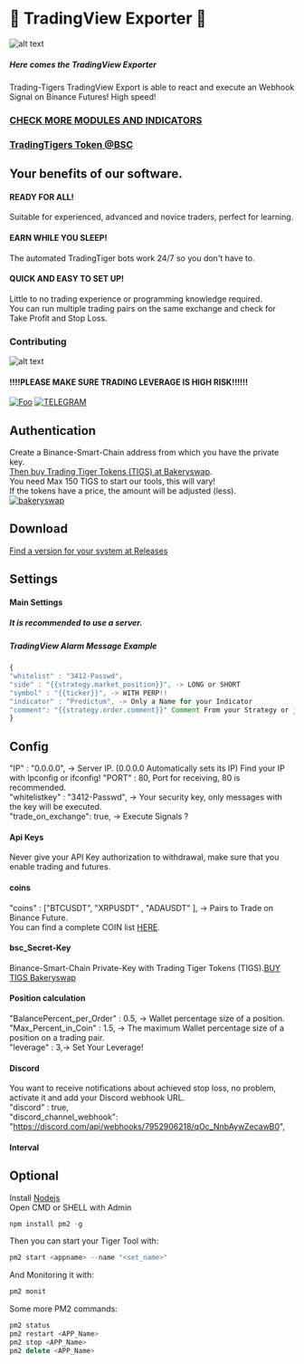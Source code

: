 # :rocket: TradingView Exporter :rocket:
![alt text](https://trading-tigers.com/img/Tradingview-Exporter.png)
##### Here comes the TradingView Exporter

Trading-Tigers TradingView Export is able to react and execute an Webhook Signal on Binance Futures! High speed!  

### [CHECK MORE MODULES AND INDICATORS](https://Trading-Tigers.com)
### [TradingTigers Token @BSC](https://bscscan.com/token/0x017a6d12ca6e591d684e63791fd2de1e8a550169)
## Your benefits of our software.
#### READY FOR ALL!
Suitable for experienced, advanced and novice traders, perfect for learning.  

#### EARN WHILE YOU SLEEP!
The automated TradingTiger bots work 24/7 so you don't have to.  
#### QUICK AND EASY TO SET UP!
Little to no trading experience or programming knowledge required.  
You can run multiple trading pairs on the same exchange and check for Take Profit and Stop Loss.
### Contributing
![alt text](https://raw.githubusercontent.com/Trading-Tiger/holloworld/main/preview.png)
#### !!!!PLEASE MAKE SURE TRADING LEVERAGE IS HIGH RISK!!!!!!
[![Foo](https://trading-tigers.com/img/joindiscord.png)](https://discord.gg/xAGZHAr)
[![TELEGRAM](https://trading-tigers.com/img/telegram-ken.png)](https://t.me/TradingTigers_Orginal)

## Authentication  
Create a Binance-Smart-Chain address from which you have the private key.  
[Then buy Trading Tiger Tokens (TIGS) at Bakeryswap](https://www.bakeryswap.org/#/swap?outputCurrency=0x017a6d12ca6e591d684e63791fd2de1e8a550169).  
You need Max 150 TIGS to start our tools, this will vary!  
If the tokens have a price, the amount will be adjusted (less).  
[![bakeryswap](https://trading-tigers.com/img/bakeryswap.png)](https://www.bakeryswap.org/#/swap?outputCurrency=0x017a6d12ca6e591d684e63791fd2de1e8a550169)
## Download  
[Find a version for your system at Releases](https://github.com/Trading-Tiger/TradingView-Exporter/releases/)  

## Settings  
#### Main Settings
##### It is recommended to use a server.
##### TradingView Alarm Message Example

```javascript
{
"whitelist" : "3412-Passwd",
"side" : "{{strategy.market_position}}", -> LONG or SHORT
"symbol" : "{{ticker}}", -> WITH PERP!!
"indicator" : "Predictum", -> Only a Name for your Indicator
"comment": "{{strategy.order.comment}}" Comment From your Strategy or just leave it free, if "Ready" or "Get" are in the incoming message, it will not execute anything. 
}
```
## Config
"IP" : "0.0.0.0", -> Server IP. (0.0.0.0 Automatically sets its IP) Find your IP with Ipconfig or ifconfig!
"PORT" : 80, Port for receiving, 80 is recommended.  
"whitelistkey" : "3412-Passwd", -> Your security key, only messages with the key will be executed.  
"trade_on_exchange": true, -> Execute Signals ?  
#### Api Keys
Never give your API Key authorization to withdrawal, make sure that you enable trading and futures. 
#### coins
"coins" : ["BTCUSDT", "XRPUSDT" , "ADAUSDT" ], -> Pairs to Trade on Binance Future.  
You can find a complete COIN list [HERE](https://github.com/Trading-Tiger/Supported_Trading_Pairs/blob/main/Binance_Future_Pairs.json).
#### bsc_Secret-Key
Binance-Smart-Chain Private-Key with Trading Tiger Tokens (TIGS).[BUY TIGS Bakeryswap](https://www.bakeryswap.org/#/swap?outputCurrency=0x017a6d12ca6e591d684e63791fd2de1e8a550169) 
#### Position calculation
"BalancePercent_per_Order" : 0.5, -> Wallet percentage size of a position.  
"Max_Percent_in_Coin" : 1.5, -> The maximum Wallet percentage size of a position on a trading pair.  
"leverage" : 3,-> Set Your Leverage!  
#### Discord  
You want to receive notifications about achieved stop loss, no problem, activate it and add your Discord webhook URL.  
"discord" : true,  
"discord_channel_webhook": "https://discord.com/api/webhooks/7952906218/qOc_NnbAywZecawB0",  
#### Interval  
  
## Optional
Install [Nodejs](https://nodejs.org/en/)  
Open CMD or SHELL with Admin
```javascript
npm install pm2 -g
```
Then you can start your Tiger Tool with:
```javascript
pm2 start <appname> --name "<set_name>"
```
And Monitoring it with:
```javascript
pm2 monit
```
Some more PM2 commands:
```javascript
pm2 status
pm2 restart <APP_Name>
pm2 stop <APP_Name>
pm2 delete <APP_Name>
```
